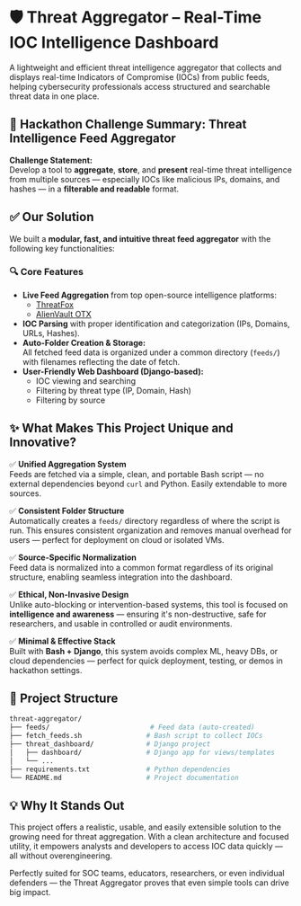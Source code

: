 # 🛡️ Threat Aggregator – Real-Time IOC Intelligence Dashboard

A lightweight and efficient threat intelligence aggregator that collects and displays real-time Indicators of Compromise (IOCs) from public feeds, helping cybersecurity professionals access structured and searchable threat data in one place.



## 🚀 Hackathon Challenge Summary: Threat Intelligence Feed Aggregator

**Challenge Statement:**  
Develop a tool to **aggregate**, **store**, and **present** real-time threat intelligence from multiple sources — especially IOCs like malicious IPs, domains, and hashes — in a **filterable and readable** format.



## ✅ Our Solution

We built a **modular, fast, and intuitive threat feed aggregator** with the following key functionalities:

### 🔍 Core Features
- **Live Feed Aggregation** from top open-source intelligence platforms:
  - [ThreatFox](https://threatfox.abuse.ch)
  - [AlienVault OTX](https://otx.alienvault.com)
- **IOC Parsing** with proper identification and categorization (IPs, Domains, URLs, Hashes).
- **Auto-Folder Creation & Storage:**  
  All fetched feed data is organized under a common directory (`feeds/`) with filenames reflecting the date of fetch.
- **User-Friendly Web Dashboard (Django-based):**
  - IOC viewing and searching
  - Filtering by threat type (IP, Domain, Hash)
  - Filtering by source



## ✨ What Makes This Project Unique and Innovative?

✅ **Unified Aggregation System**  
Feeds are fetched via a simple, clean, and portable Bash script — no external dependencies beyond `curl` and Python. Easily extendable to more sources.

✅ **Consistent Folder Structure**  
Automatically creates a `feeds/` directory regardless of where the script is run. This ensures consistent organization and removes manual overhead for users — perfect for deployment on cloud or isolated VMs.

✅ **Source-Specific Normalization**  
Feed data is normalized into a common format regardless of its original structure, enabling seamless integration into the dashboard.

✅ **Ethical, Non-Invasive Design**  
Unlike auto-blocking or intervention-based systems, this tool is focused on **intelligence and awareness** — ensuring it's non-destructive, safe for researchers, and usable in controlled or audit environments.

✅ **Minimal & Effective Stack**  
Built with **Bash + Django**, this system avoids complex ML, heavy DBs, or cloud dependencies — perfect for quick deployment, testing, or demos in hackathon settings.



## 📁 Project Structure

```bash
threat-aggregator/
├── feeds/                         # Feed data (auto-created)
├── fetch_feeds.sh                # Bash script to collect IOCs
├── threat_dashboard/             # Django project
│   ├── dashboard/                # Django app for views/templates
│   └── ...
├── requirements.txt              # Python dependencies
└── README.md                     # Project documentation
```

## 💡 Why It Stands Out
This project offers a realistic, usable, and easily extensible solution to the growing need for threat aggregation. With a clean architecture and focused utility, it empowers analysts and developers to access IOC data quickly — all without overengineering.

Perfectly suited for SOC teams, educators, researchers, or even individual defenders — the Threat Aggregator proves that even simple tools can drive big impact.

